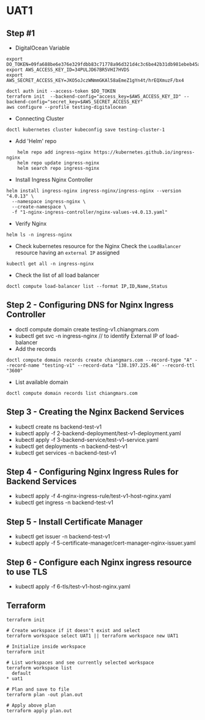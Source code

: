 # UAT1

## Step #1

* DigitalOcean Variable

```shell
export DO_TOKEN=09fa688be6e376e329fdbb83c71778a96d321d4c3c6be42b31db981ebeb45ac9
export AWS_ACCESS_KEY_ID=34PULJD67BR5VHI7HVDS
export AWS_SECRET_ACCESS_KEY=JKO5oJczWNmmGKAl58aEmeZ1gYn4t/hrEQXmuzF/bx4

doctl auth init --access-token $DO_TOKEN
terraform init  --backend-config="access_key=$AWS_ACCESS_KEY_ID" --backend-config="secret_key=$AWS_SECRET_ACCESS_KEY"
aws configure --profile testing-digitalocean
```

* Connecting Cluster

```shell
doctl kubernetes cluster kubeconfig save testing-cluster-1
```

* Add 'Helm' repo

```shell
    helm repo add ingress-nginx https://kubernetes.github.io/ingress-nginx
    helm repo update ingress-nginx
    helm search repo ingress-nginx
```

* Install Ingress Nginx Controller

```shell
helm install ingress-nginx ingress-nginx/ingress-nginx --version "4.0.13" \
  --namespace ingress-nginx \
  --create-namespace \
  -f "1-nginx-ingress-controller/nginx-values-v4.0.13.yaml"
```

* Verify Nginx

```shell
helm ls -n ingress-nginx
```

* Check kubernetes resource for the Nginx Check the `LoadBalancer` resource having an `external IP` assigned

```shell
kubectl get all -n ingress-nginx
```

* Check the list of all load balancer

```shell
doctl compute load-balancer list --format IP,ID,Name,Status
```

## Step 2 - Configuring DNS for Nginx Ingress Controller
* doctl compute domain create testing-v1.chiangmars.com
* kubectl get svc -n ingress-nginx   // to identify External IP of load-balancer
* Add the records
```shell
doctl compute domain records create chiangmars.com --record-type "A" --record-name "testing-v1" --record-data "138.197.225.46" --record-ttl "3600"
```
* List available domain
```shell
doctl compute domain records list chiangmars.com
```

## Step 3 - Creating the Nginx Backend Services
* kubectl create ns backend-test-v1
* kubectl apply -f 2-backend-deployment/test-v1-deployment.yaml
* kubectl apply -f 3-backend-service/test-v1-service.yaml
* kubectl get deployments -n backend-test-v1
* kubectl get services -n backend-test-v1

## Step 4 - Configuring Nginx Ingress Rules for Backend Services
* kubectl apply -f 4-nginx-ingress-rule/test-v1-host-nginx.yaml
* kubectl get ingress -n backend-test-v1

## Step 5 - Install Certificate Manager
* kubectl get issuer -n backend-test-v1
* kubectl apply -f 5-certificate-manager/cert-manager-nginx-issuer.yaml

## Step 6 -  Configure each Nginx ingress resource to use TLS
* kubectl apply -f 6-tls/test-v1-host-nginx.yaml

## Terraform

```shell
terraform init

# Create workspace if it doesn't exist and select
terraform workspace select UAT1 || terraform workspace new UAT1

# Initialize inside workspace
terraform init

# List workspaces and see currently selected workspace
terraform workspace list
  default
* uat1

# Plan and save to file
terraform plan -out plan.out

# Apply above plan
terraform apply plan.out
```
